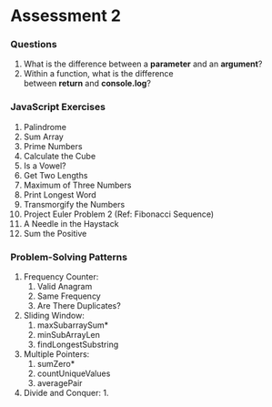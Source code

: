 # Assessment 2

### Questions

1. What is the difference between a **parameter** and an **argument**?
2. Within a function, what is the difference between **return** and **console.log**?

### JavaScript Exercises

1. Palindrome
2. Sum Array
3. Prime Numbers
4. Calculate the Cube
5. Is a Vowel?
6. Get Two Lengths
7. Maximum of Three Numbers
8. Print Longest Word
9. Transmorgify the Numbers
10. Project Euler Problem 2 (Ref: Fibonacci Sequence)
11. A Needle in the Haystack
12. Sum the Positive

### Problem-Solving Patterns

1. Frequency Counter:
    1. Valid Anagram
    2. Same Frequency
    3. Are There Duplicates?
2. Sliding Window:
    1. maxSubarraySum*
    2. minSubArrayLen
    3. findLongestSubstring
4. Multiple Pointers:
    1. sumZero*
    2. countUniqueValues
    3. averagePair
5. Divide and Conquer:
    1. 
